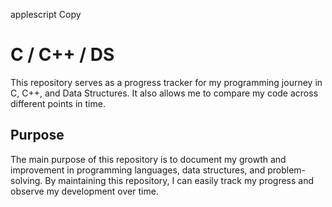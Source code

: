 applescript
Copy
# C / C++ / DS

This repository serves as a progress tracker for my programming journey in C, C++, and Data Structures. It also allows me to compare my code across different points in time.

## Purpose

The main purpose of this repository is to document my growth and improvement in programming languages, data structures, and problem-solving. By maintaining this repository, I can easily track my progress and observe my development over time.
